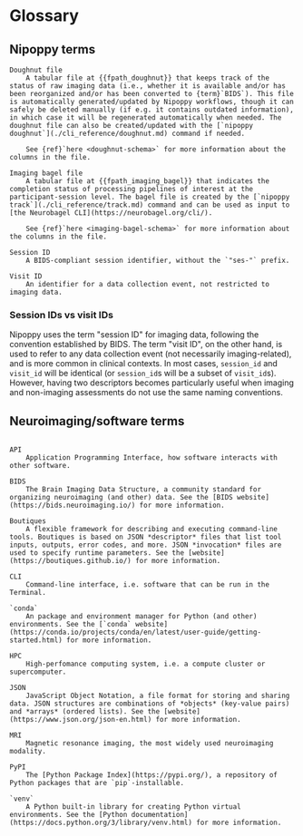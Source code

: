 # Glossary

## Nipoppy terms

```{glossary}
Doughnut file
    A tabular file at {{fpath_doughnut}} that keeps track of the status of raw imaging data (i.e., whether it is available and/or has been reorganized and/or has been converted to {term}`BIDS`). This file is automatically generated/updated by Nipoppy workflows, though it can safely be deleted manually (if e.g. it contains outdated information), in which case it will be regenerated automatically when needed. The doughnut file can also be created/updated with the [`nipoppy doughnut`](./cli_reference/doughnut.md) command if needed.

    See {ref}`here <doughnut-schema>` for more information about the columns in the file.

Imaging bagel file
    A tabular file at {{fpath_imaging_bagel}} that indicates the completion status of processing pipelines of interest at the participant-session level. The bagel file is created by the [`nipoppy track`](./cli_reference/track.md) command and can be used as input to [the Neurobagel CLI](https://neurobagel.org/cli/).

    See {ref}`here <imaging-bagel-schema>` for more information about the columns in the file.

Session ID
    A BIDS-compliant session identifier, without the `"ses-"` prefix.

Visit ID
    An identifier for a data collection event, not restricted to imaging data.
```

### Session IDs vs visit IDs

Nipoppy uses the term "session ID" for imaging data, following the convention established by BIDS. The term "visit ID", on the other hand, is used to refer to any data collection event (not necessarily imaging-related), and is more common in clinical contexts. In most cases, `session_id` and `visit_id` will be identical (or `session_id`s will be a subset of `visit_id`s). However, having two descriptors becomes particularly useful when imaging and non-imaging assessments do not use the same naming conventions.

## Neuroimaging/software terms

```{glossary}

API
    Application Programming Interface, how software interacts with other software.

BIDS
    The Brain Imaging Data Structure, a community standard for organizing neuroimaging (and other) data. See the [BIDS website](https://bids.neuroimaging.io/) for more information.

Boutiques
    A flexible framework for describing and executing command-line tools. Boutiques is based on JSON *descriptor* files that list tool inputs, outputs, error codes, and more. JSON *invocation* files are used to specify runtime parameters. See the [website](https://boutiques.github.io/) for more information.

CLI
    Command-line interface, i.e. software that can be run in the Terminal.

`conda`
    An package and environment manager for Python (and other) environments. See the [`conda` website](https://conda.io/projects/conda/en/latest/user-guide/getting-started.html) for more information.

HPC
    High-perfomance computing system, i.e. a compute cluster or supercomputer.

JSON
    JavaScript Object Notation, a file format for storing and sharing data. JSON structures are combinations of *objects* (key-value pairs) and *arrays* (ordered lists). See the [website](https://www.json.org/json-en.html) for more information.

MRI
    Magnetic resonance imaging, the most widely used neuroimaging modality.

PyPI
    The [Python Package Index](https://pypi.org/), a repository of Python packages that are `pip`-installable.

`venv`
    A Python built-in library for creating Python virtual environments. See the [Python documentation](https://docs.python.org/3/library/venv.html) for more information.
```
